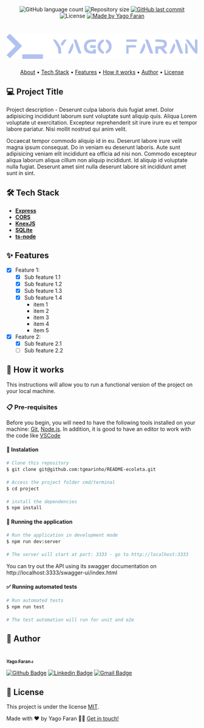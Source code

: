 <p align="center">
  <img alt="GitHub language count" src="https://img.shields.io/github/languages/count/yagoinacio/readme-model?color=353949">

  <img alt="Repository size" src="https://img.shields.io/github/repo-size/yagoinacio/readme-model">

  <a href="https://github.com/yagoinacio/readme-model/commits/main">
    <img alt="GitHub last commit" src="https://img.shields.io/github/last-commit/yagoinacio/readme-model">
  </a>

   <img alt="License" src="https://img.shields.io/badge/license-MIT-brightgreen">

  <a href="https://yagofaran.dev">
    <img alt="Made by Yago Faran" src="https://img.shields.io/badge/made_by-Yago_Faran-353949">
  </a>
</p>

<h1 align="center">
    <img alt="Logo Yago Faran" title="#YagoFaran" src="./assets/logo.svg" />
</h1>

<p align="center">
 <a href="#-project-title">About</a> •
 <a href="#-tech-stack">Tech Stack</a> • 
 <a href="#-features">Features</a> •
 <!-- <a href="#-layout">Layout</a> •  -->
 <a href="#-how-it-works">How it works</a> • 
 <!-- <a href="#-contributors">Contributors</a> •  -->
 <a href="#-author">Author</a> • 
 <a href="#-license">License</a>
</p>

## 💻 Project Title

Project description - Deserunt culpa laboris duis fugiat amet. Dolor adipisicing incididunt laborum sunt voluptate sunt aliquip quis. Aliqua Lorem voluptate ut exercitation. Excepteur reprehenderit sit irure irure eu et tempor labore pariatur. Nisi mollit nostrud qui anim velit.

Occaecat tempor commodo aliquip id in eu. Deserunt labore irure velit magna ipsum consequat. Do in veniam eu deserunt laboris. Aute sunt adipisicing veniam elit incididunt ea officia ad nisi non. Commodo excepteur aliqua laborum aliqua cillum non aliquip incididunt. Id aliquip id voluptate nulla fugiat. Deserunt amet sint nulla deserunt labore sit incididunt amet sunt in sint.

## 🛠 Tech Stack

-   **[Express](https://expressjs.com/)**
-   **[CORS](https://expressjs.com/en/resources/middleware/cors.html)**
-   **[KnexJS](http://knexjs.org/)**
-   **[SQLite](https://github.com/mapbox/node-sqlite3)**
-   **[ts-node](https://github.com/TypeStrong/ts-node)**

## ✨ Features

- [x] Feature 1:
  - [x] Sub feature 1.1
  - [x] Sub feature 1.2
  - [x] Sub feature 1.3
  - [x] Sub feature 1.4
    - item 1
    - item 2
    - item 3
    - item 4
    - item 5

- [x] Feature 2:
  - [x] Sub feature 2.1
  - [ ] Sub feature 2.2

## 🚀 How it works

This instructions will allow you to run a functional version of the project on your local machine.

### 📋 Pre-requisites

Before you begin, you will need to have the following tools installed on your machine:
[Git](https://git-scm.com), [Node.js](https://nodejs.org/en/).
In addition, it is good to have an editor to work with the code like [VSCode](https://code.visualstudio.com/)

#### 🔧 Instalation

```bash
# Clone this repository
$ git clone git@github.com:tgmarinho/README-ecoleta.git

# Access the project folder cmd/terminal
$ cd project

# install the dependencies
$ npm install
```

#### 🎲 Running the application

```bash
# Run the application in development mode
$ npm run dev:server

# The server will start at port: 3333 - go to http://localhost:3333
```

You can try out the API using its swagger documentation on http://localhost:3333/swagger-ui/index.html

#### ✅ Running automated tests

```bash
# Run automated tests
$ npm run test

# The test automation will run for unit and e2e
```

## 🦸 Author

<a href="https://yagofaran.dev">
 <img style="border-radius: 50%;" src="https://avatars.githubusercontent.com/yagoinacio" width="100px;" alt=""/>
 <br />
 <sub><b>Yago Faran 💧</b></sub>
</a>

[![Github Badge](https://img.shields.io/badge/-YagoInacio-gray?style=flat-square&labelColor=gray&logo=github&logoColor=white&link=https://github.com/yagoinacio)](https://github.com/yagoinacio)
[![Linkedin Badge](https://img.shields.io/badge/-Yago-blue?style=flat-square&logo=Linkedin&logoColor=white&link=https://www.linkedin.com/in/yagoinacio/)](https://www.linkedin.com/in/yagoinacio/) 
[![Gmail Badge](https://img.shields.io/badge/-yagofaran@gmail.com-c14438?style=flat-square&logo=Gmail&logoColor=white&link=mailto:yagofaran@gmail.com)](mailto:yagofaran@gmail.com)

## 📝 License

This project is under the license [MIT](./LICENSE).

Made with ❤️ by Yago Faran 👋🏽 [Get in touch!](https://www.linkedin.com/in/yagoinacio/)